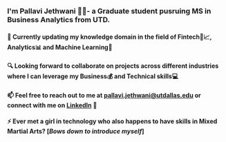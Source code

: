 ### I'm Pallavi Jethwani 👩‍💻- a Graduate student pusruing MS in Business Analytics from UTD. 





#### 🌱 Currently updating my knowledge domain in the field of Fintech💸📈, Analytics📊 and Machine Learning🤖
#### 🔍 Looking forward to collaborate on projects across different industries where I can leverage my Business💰 and Technical skills💻
#### 📫 Feel free to reach out to me at pallavi.jethwani@utdallas.edu or connect with me on <a href="https://www.linkedin.com/in/pallavijethwani/">LinkedIn</a> 💼
 
#### ⚡ Ever met a girl in technology who also happens to have skills in Mixed Martial Arts? [*Bows down to introduce myself*] 

